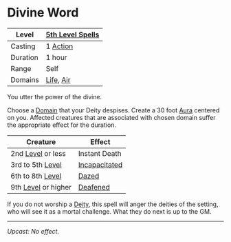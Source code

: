 # Divine Word

| Level    | [5th Level Spells](5th%20Level%20Spells.md)                                      |
| -------- | -------------------------------------------------------------------------------- |
| Casting  | 1 [Action](../../../../Game%20Procedures/Core%20Procedures/Action.md)                              |
| Duration | 1 hour                                                                           |
| Range    | Self                                                                             |
| Domains  | [Life](../../Spell%20Domains/Life.md), [Air](../../Spell%20Domains/Air.md) |

You utter the power of the divine.

Choose a [Domain](../../Spell%20Domains/{Spell%20Domains}.md) that your Deity despises. Create a 30 foot [Aura](../../Areas%20of%20Effect/Aura.md) centered on you. Affected creatures that are associated with chosen domain suffer the appropriate effect for the duration.

| Creature                                                                             | Effect                                                   |
| ------------------------------------------------------------------------------------ | -------------------------------------------------------- |
| 2nd [Level](../../../../Player%20Characters/Derived%20Statistics/Level.md) or less   | Instant Death                                            |
| 3rd to 5th [Level](../../../../Player%20Characters/Derived%20Statistics/Level.md)    | [Incapacitated](../../../../Game%20Procedures/Conditions/Incapacitated.md) |
| 6th to 8th [Level](../../../../Player%20Characters/Derived%20Statistics/Level.md)    | [Dazed](../../../../Game%20Procedures/Conditions/Dazed.md)                 |
| 9th [Level](../../../../Player%20Characters/Derived%20Statistics/Level.md) or higher | [Deafened](../../../../Game%20Procedures/Conditions/Deafened.md)           |

If you do not worship a [Deity](../../../../Resources%20for%20GMs/Deities/Deities.md), this spell will anger the deities of the setting, who will see it as a mortal challenge. What they do next is up to the GM.

---
*Upcast: No effect.*
